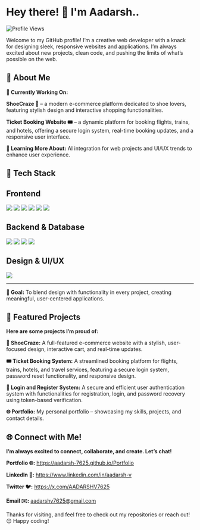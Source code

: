 <h1>Hey there! 👋 I'm Aadarsh..</h1>

![Profile Views](https://komarev.com/ghpvc/?username=AADARSH-7625&color=green)

Welcome to my GitHub profile! I’m a creative web developer with a knack for designing sleek, responsive websites and applications. I’m always excited about new projects, clean code, and pushing the limits of what’s possible on the web.

<h2>🎨 About Me</h2>

**🚀 Currently Working On:**

**ShoeCraze 👟** – a modern e-commerce platform dedicated to shoe lovers, featuring stylish design and interactive shopping functionalities.

**Ticket Booking Website 🎟️** – a dynamic platform for booking flights, trains, and hotels, offering a secure login system, real-time booking updates, and a responsive user interface.

**🌱 Learning More About:** AI integration for web projects and UI/UX trends to enhance user experience.

## 🚀 Tech Stack

## **Frontend**
<p>
  <img src="https://img.shields.io/badge/React-61DAFB?style=flat&logo=react&logoColor=white" />
  <img src="https://img.shields.io/badge/HTML5-E34F26?style=flat&logo=html5&logoColor=white" />
  <img src="https://img.shields.io/badge/CSS3-1572B6?style=flat&logo=css3&logoColor=white" />
  <img src="https://img.shields.io/badge/Bootstrap-7952B3?style=flat&logo=bootstrap&logoColor=white" />
  <img src="https://img.shields.io/badge/Tailwind_CSS-06B6D4?style=flat&logo=tailwindcss&logoColor=white" />
  <img src="https://img.shields.io/badge/JavaScript-F7DF1E?style=flat&logo=javascript&logoColor=black" />
</p>

## **Backend & Database**
<p>
  <img src="https://img.shields.io/badge/Python-3776AB?style=flat&logo=python&logoColor=white" />
  <img src="https://img.shields.io/badge/Flask-000000?style=flat&logo=flask&logoColor=white" />
  <img src="https://img.shields.io/badge/MongoDB-47A248?style=flat&logo=mongodb&logoColor=white" />
  <img src="https://img.shields.io/badge/SQL-CC2927?style=flat&logo=sqlite&logoColor=white" />
</p>

## **Design & UI/UX**
<p>
  <img src="https://img.shields.io/badge/UI%2FUX-Design-orange?style=flat&logo=adobe&logoColor=white" />
 </p>

---


**🎯 Goal:** To blend design with functionality in every project, creating meaningful, user-centered applications.



<h2>💼 Featured Projects</h2>

**Here are some projects I’m proud of:**

**🌟 ShoeCraze:** A full-featured e-commerce website with a stylish, user-focused design, interactive cart, and real-time updates.

**🎟️ Ticket Booking System:** A streamlined booking platform for flights, trains, hotels, and travel services, featuring a secure login system, password reset functionality, and responsive design.

**🔑 Login and Register System:** A secure and efficient user authentication system with functionalities for registration, login, and password recovery using token-based verification.

**🌐 Portfolio:** My personal portfolio – showcasing my skills, projects, and contact details.

<h2>🌐 Connect with Me!</h2>

**I’m always excited to connect, collaborate, and create. Let’s chat!**

**Portfolio 🌐:** https://aadarsh-7625.github.io/Portfolio

<a href="mailto:youremail@example.com"><i class="fas fa-envelope"></i></a> 

**LinkedIn 🔗:** https://www.linkedin.com/in/aadarsh-v

**Twitter 🐦:** https://x.com/AADARSHV7625

**Email ✉️:** aadarshv7625@gmail.com

Thanks for visiting, and feel free to check out my repositories or reach out! 😊 Happy coding!
